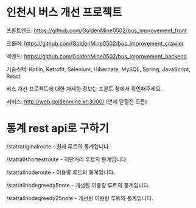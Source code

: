 # 인천시 버스 개선 프로젝트
프론트엔드: https://github.com/GoldenMine0502/bus_improvement_front

크롤러: https://github.com/GoldenMine0502/bus_improvement_crawler

백엔드: https://github.com/GoldenMine0502/bus_improvement_backend

기술스택: Kotlin, Retrofit, Selenium, Hibernate, MySQL, Spring, JavaScript, React

버스 개선 프로젝트에 대한 자세한 정보는 프론트 창에서 확인해주세요.

서비스: http://web.goldenmine.kr:3000/ (언제 닫힐진 모름)

# 통계 rest api로 구하기
/stat/originalroute - 원래 루트의 통계입니다.

/stat/allshortestroute - 최단거리 루트의 통계입니다.

/stat/allnoderoute - 이용량 루트의 통계입니다.

/stat/allnodegreedy5note - 개선된 이용량 루트의 통계입니다.

/stat/allnodegreedy25note - 개선된 이용량 루트의 통계입니다.
